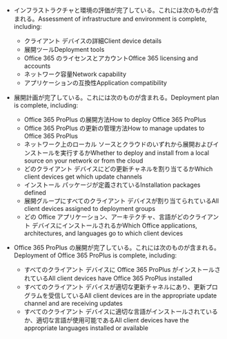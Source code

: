 - <span data-ttu-id="f1c87-101">インフラストラクチャと環境の評価が完了している。これには次のものが含まれる。</span><span class="sxs-lookup"><span data-stu-id="f1c87-101">Assessment of infrastructure and environment is complete, including:</span></span>

    - <span data-ttu-id="f1c87-102">クライアント デバイスの詳細</span><span class="sxs-lookup"><span data-stu-id="f1c87-102">Client device details</span></span>
    - <span data-ttu-id="f1c87-103">展開ツール</span><span class="sxs-lookup"><span data-stu-id="f1c87-103">Deployment tools</span></span>
    - <span data-ttu-id="f1c87-104">Office 365 のライセンスとアカウント</span><span class="sxs-lookup"><span data-stu-id="f1c87-104">Office 365 licensing and accounts</span></span>
    - <span data-ttu-id="f1c87-105">ネットワーク容量</span><span class="sxs-lookup"><span data-stu-id="f1c87-105">Network capability</span></span>
    - <span data-ttu-id="f1c87-106">アプリケーションの互換性</span><span class="sxs-lookup"><span data-stu-id="f1c87-106">Application compatibility</span></span>

- <span data-ttu-id="f1c87-107">展開計画が完了している。これには次のものが含まれる。</span><span class="sxs-lookup"><span data-stu-id="f1c87-107">Deployment plan is complete, including:</span></span>

    - <span data-ttu-id="f1c87-108">Office 365 ProPlus の展開方法</span><span class="sxs-lookup"><span data-stu-id="f1c87-108">How to deploy Office 365 ProPlus</span></span>
    - <span data-ttu-id="f1c87-109">Office 365 ProPlus の更新の管理方法</span><span class="sxs-lookup"><span data-stu-id="f1c87-109">How to manage updates to Office 365 ProPlus</span></span>
    - <span data-ttu-id="f1c87-110">ネットワーク上のローカル ソースとクラウドのいずれから展開およびインストールを実行するか</span><span class="sxs-lookup"><span data-stu-id="f1c87-110">Whether to deploy and install from a local source on your network or from the cloud</span></span>
    - <span data-ttu-id="f1c87-111">どのクライアント デバイスにどの更新チャネルを割り当てるか</span><span class="sxs-lookup"><span data-stu-id="f1c87-111">Which client devices get which update channels</span></span>
    - <span data-ttu-id="f1c87-112">インストール パッケージが定義されている</span><span class="sxs-lookup"><span data-stu-id="f1c87-112">Installation packages defined</span></span>
    - <span data-ttu-id="f1c87-113">展開グループにすべてのクライアント デバイスが割り当てられている</span><span class="sxs-lookup"><span data-stu-id="f1c87-113">All client devices assigned to deployment groups</span></span>
    - <span data-ttu-id="f1c87-114">どの Office アプリケーション、アーキテクチャ、言語がどのクライアント デバイスにインストールされるか</span><span class="sxs-lookup"><span data-stu-id="f1c87-114">Which Office applications, architectures, and languages go to which client devices</span></span>

- <span data-ttu-id="f1c87-115">Office 365 ProPlus の展開が完了している。これには次のものが含まれる。</span><span class="sxs-lookup"><span data-stu-id="f1c87-115">Deployment of Office 365 ProPlus is complete, including:</span></span>

    - <span data-ttu-id="f1c87-116">すべてのクライアント デバイスに Office 365 ProPlus がインストールされている</span><span class="sxs-lookup"><span data-stu-id="f1c87-116">All client devices have Office 365 ProPlus installed</span></span>
    - <span data-ttu-id="f1c87-117">すべてのクライアント デバイスが適切な更新チャネルにあり、更新プログラムを受信している</span><span class="sxs-lookup"><span data-stu-id="f1c87-117">All client devices are in the appropriate update channel and are receiving updates</span></span>
    - <span data-ttu-id="f1c87-118">すべてのクライアント デバイスに適切な言語がインストールされているか、適切な言語が使用可能である</span><span class="sxs-lookup"><span data-stu-id="f1c87-118">All client devices have the appropriate languages installed or available</span></span>
